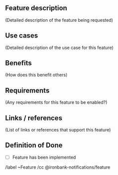 ## Feature description

(Detailed description of the feature being requested)


## Use cases


(Detailed description of the use case for this feature)


## Benefits

(How does this benefit others)


## Requirements

(Any requirements for this feature to be enabled?)


## Links / references

(List of links or references that support this feature)


## Definition of Done
- [ ] Feature has been implemented


/label ~Feature
/cc @ironbank-notifications/feature